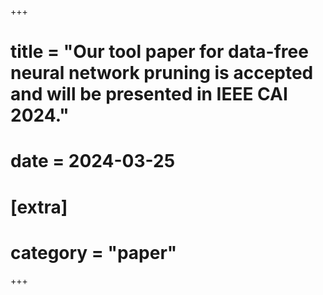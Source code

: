 +++
# title = "Our tool paper for data-free neural network pruning is accepted and will be presented in IEEE CAI 2024."
# date = 2024-03-25
#
# [extra]
# category = "paper"
+++
